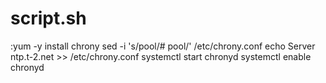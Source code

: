 # script.sh
:yum -y install chrony
sed -i 's/pool/# pool/' /etc/chrony.conf
echo Server ntp.t-2.net >> /etc/chrony.conf
systemctl start chronyd
systemctl enable chronyd
